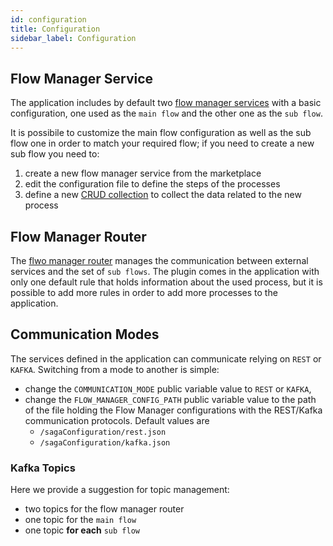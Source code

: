 ```yaml
---
id: configuration
title: Configuration
sidebar_label: Configuration
---
```

## Flow Manager Service

The application includes by default two [flow manager services](../../runtime_suite/flow-manager-service/overview) with a basic configuration, one used as the `main flow` and the other one as the `sub flow`.

It is possibile to customize the main flow configuration as well as the sub flow one in order to match your required flow; if you need to create a new sub flow you need to:
1. create a new flow manager service from the marketplace
2. edit the configuration file to define the steps of the processes
3. define a new [CRUD collection](../../development_suite/api-console/api-design/crud_advanced) to collect the data related to the new process
    

## Flow Manager Router

The [flwo manager router](../../runtime_suite/flow-manager-router/overview) manages the communication between external services and the set of `sub flows`. The plugin comes in the application with only one default rule that holds information about the used process, but it is possible to add more rules in order to add more processes to the application. 

## Communication Modes

The services defined in the application can communicate relying on `REST` or `KAFKA`. Switching from a mode to another is simple:
- change the `COMMUNICATION_MODE` public variable value to `REST` or `KAFKA`,
- change the `FLOW_MANAGER_CONFIG_PATH` public variable value to the path of the file holding the Flow Manager configurations with the REST/Kafka communication protocols. Default values are
  - `/sagaConfiguration/rest.json`
  - `/sagaConfiguration/kafka.json`

### Kafka Topics

Here we provide a suggestion for topic management:
- two topics for the flow manager router
- one topic for the `main flow`
- one topic **for each** `sub flow`
